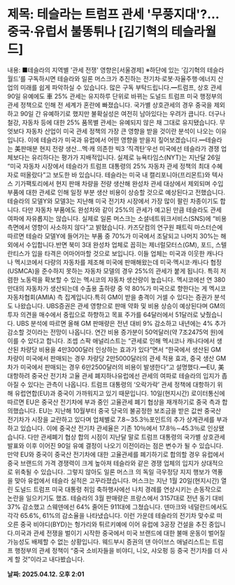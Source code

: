 # **제목: 테슬라는 트럼프 관세 '무풍지대'?…중국·유럽서 불똥튀나 [김기혁의 테슬라월드]**

  내용: ■테슬라의 지역별 '관세 전쟁' 영향은[서울경제] ※하단에 있는 ‘김기혁의 테슬라월드’를 구독하시면 테슬라와 일론 머스크가 추진하는 전기차·로봇·자율주행·에너지 산업의 미래를 쉽게 파악하실 수 있습니다. 많은 구독 부탁드립니다.━트럼프, 상호 관세 90일 유예에도 車 25% 관세는 유지하루 단위로 바뀌는 도널드 트럼프 미국 행정부의 관세 정책으로 인해 전 세계가 혼란에 빠졌습니다. 국가별 상호관세의 경우 중국을 제외하고 90일 간 유예하기로 했지만 불확실성은 여전히 남아있다는 우려가 큽니다. 더구나 철강, 자동차 등에 대한 25% 품목별 관세는 유예되지 않은 채 그대로 유지됐습니다. 무엇보다 자동차 산업이 미국 관세 정책의 가장 큰 영향을 받을 것이란 분석이 나오는 이유입니다. 이에 테슬라가 미국과 유럽에서 어떤 영향을 받을지 짚어보겠습니다.━테슬라는 美판매분 현지 전량 생산…멕·캐 의존한 빅3 ‘직격탄’우선 미국에선 테슬라가 경쟁 업체보다는 유리하다는 평가가 지배적입니다. 실제로 뉴욕타임스(NYT)는 지난달 26일 “미국 자동차 시장에서 테슬라가 트럼프 대통령의 25% 자동차 관세 정책의 최대 수혜자로 떠올랐다”고 보도한 바 있습니다. 테슬라는 미국 내 캘리포니아(프리몬트)와 텍사스 기가팩토리에서 현지 판매 차량을 전량 생산해 완성차 관세 대상에서 제외되며 수입 부품에 대한 관세로 인해 일정 부분 생산 비용이 상승할 것으로 예상된다고 전했습니다. 테슬라의 모델Y와 모델3는 지난해 미국 전기차 시장에서 가장 많이 팔린 차종이기도 합니다. 다만 자동차 부품에도 완성차와 같이 25%의 관세가 예고된 만큼 테슬라도 관세 여파에 자유롭지는 않습니다. 실제로 일론 머스크는 소셜네트워크서비스(SNS)에 “비용 측면에서 영향이 사소하지 않다”고 밝혔습니다. 카즈닷컴의 연구원 패트릭 마스터슨에 따르면 테슬라 모델Y에 들어가는 부품 중 70%가 미국에서 조달되고 나머지 30%는 해외에서 수입합니다.반면 북미 3대 완성차 업체로 꼽히는 제너럴모터스(GM), 포드, 스텔란티스가 입을 타격은 어마어마할 것으로 보입니다. 이들 업체는 미국과 이웃한 캐나다나 멕시코에서 다량의 자동차를 제조해 미국에 판매해왔는데 미국·멕시코·캐나다 협정(USMCA)을 준수하지 못하는 자동차 모델의 경우 25%의 관세가 붙게 됩니다. 특히 저렴한 노동력을 확보할 수 있는 멕시코의 자동차 생산량이 높습니다. 멕시코에선 연 380만대의 자동차가 생산되는데 수출용 출하량 중 약 80%가 미국으로 향한다는 게 멕시코자동차협회(AMIA) 측 집계입니다.특히 GM이 받을 충격이 거셀 수 있다는 증권가 분석도 나왔습니다. UBS증권은 관세 영향으로 판매 약화 및 비용 상승이 예상된다며 GM의 투자 의견을 매수에서 중립으로 하향하고 목표 주가를 64달러에서 51달러로 낮췄습니다. UBS 분석에 따르면 올해 GM 판매량은 전년 대비 9% 감소하고 내년에는 4% 추가 감소할 것이라는 전망이 나옵니다. 연간 비용 증가분이 50억달러(약 7조2475억 원)에 이를 수 있다고 합니다. 조셉 스팍 애널리스트는 “관세로 인해 멕시코나 캐나다에서 생산된 차량당 비용을 4만3000달러 인상하는 효과가 있다”면서 “한국에서 생산된 GM 차량이 미국에서 판매되는 경우 차량당 2만5000달러의 관세 적용 효과, 중국 생산 GM 차가 미국에서 판매되는 경우 6만2500달러의 비용이 발생한다”고 설명했다.━EU, 美 대항하려 중국산 전기차 고율 관세 폐지하나유럽에선 관세의 여파로 테슬라의 입지가 좁아질 수 있다는 관측이 나옵니다. 트럼프 대통령의 ‘오락가락’ 관세 정책에 대항하기 위해 유럽연합(EU)과 중국이 가까워지고 있기 때문입니다. 10일(현지시간) 로이터통신에 따르면 EU은 중국산 전기차에 부과 중인 고율관세 폐기 협상을 재개하기로 중국 측과 합의했습니다. EU는 지난해 10월부터 중국 당국의 불공정한 보조금을 받은 값싼 중국산 전기차가 시장을 교란하고 있다며 업체별로 7.8∼35.3％포인트의 추가 상계관세를 부과하고 있습니다. 이에 중국산 전기차 관세율은 기존 10％에서 17.8％∼45.3％로 인상됐습니다. 다만 관세폐기 협상 합의 시점이 지난달 말로 트럼프 대통령의 국가별 상호관세 발표와 이후 이어진 90일 유예 결정이 나오기 이전이라는 점은 변수가 될 수 있습니다.만약 EU와 중국이 중국산 전기차에 대한 고율관세를 폐기하기로 합의할 경우 유럽에서 중국 브랜드의 가격 경쟁력이 크게 높아져 테슬라와 같은 경쟁 업체의 입지가 상대적으로 위축될 수 있습니다. 그렇지 않아도 일론 머스크 의 독일 극우정당 지지 행보가 역풍을 맞아 유럽에서 테슬라 실적은 고꾸라졌습니다. 머스크는 지난 1월 20일(현지시간) 열린 도널드 트럼프 미국 대통령 취임 축하행사에선 나치 경례를 연상시키는 손동작으로 논란을 일으키기도 했죠. 테슬라의 3월 판매량은 프랑스에서 3157대로 전년 동기 대비 37% 감소했고 스웨덴에선 64% 줄어든 911대에 그쳤습니다. 덴마크와 네덜란드에서도 각각 65.6%, 61%의 감소율을 나타냈습니다. 이런 가운데 테슬라의 전기차 맞수로 떠오른 중국 비야디(BYD)는 헝가리와 튀르키예에 이어 유럽에 3공장 건설을 추진 중입니다.미국과 관세 전쟁을 벌이기 시작한 중국에서 미국 브랜드에 대한 불매 운동이 벌어질 가능성도 배제할 수 없는 상황입니다. 웨드부시 증권의 댄 아이브스 애널리스트는 트럼프 행정부의 관세 정책이 “중국 소비자들을 비야디, 니오, 샤오펑 등 중국 전기차를 더 사게 할 것”이라고 내다봤습니다.

  **날짜: 2025.04.12. 오후 2:01**